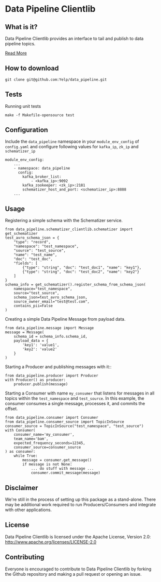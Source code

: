# Data Pipeline Clientlib


What is it?
-----------
Data Pipeline Clientlib provides an interface to tail and publish to data pipeline topics.

[Read More](https://engineeringblog.yelp.com/2016/07/billions-of-messages-a-day-yelps-real-time-data-pipeline.html)


How to download
---------------
```
git clone git@github.com:Yelp/data_pipeline.git
```


Tests
-----
Running unit tests
```
make -f Makefile-opensource test
```


Configuration
-------------
Include the `data_pipeline` namespace in your `module_env_config` of `config.yaml`
and configure following values for `kafka_ip`, `zk_ip` and `schematizer_ip`

```
module_env_config:
	...
    - namespace: data_pipeline
      config:
        kafka_broker_list:
            - <kafka_ip>:9092
        kafka_zookeeper: <zk_ip>:2181
        schematizer_host_and_port: <schematizer_ip>:8888
    ...
```


Usage
-----
Registering a simple schema with the Schematizer service.
```
from data_pipeline.schematizer_clientlib.schematizer import get_schematizer
test_avro_schema_json = {
    "type": "record",
    "namespace": "test_namespace",
    "source": "test_source",
    "name": "test_name",
    "doc": "test_doc",
    "fields": [
        {"type": "string", "doc": "test_doc1", "name": "key1"},
        {"type": "string", "doc": "test_doc2", "name": "key2"}
    ]
}
schema_info = get_schematizer().register_schema_from_schema_json(
    namespace="test_namespace",
    source="test_source",
    schema_json=test_avro_schema_json,
    source_owner_email="test@test.com",
    contains_pii=False
)
```

Creating a simple Data Pipeline Message from payload data.
```
from data_pipeline.message import Message
message = Message(
    schema_id = schema_info.schema_id,
    payload_data = {
        'key1': 'value1',
        'key2': 'value2'
    }
)
```

Starting a Producer and publishing messages with it::
```
from data_pipeline.producer import Producer
with Producer() as producer:
    producer.publish(message)
```

Starting a Consumer with name `my_consumer` that listens for
messages in all topics within the `test_namespace` and `test_source`.
In this example, the consumer consumes a single message, processes it, and
commits the offset.
```
from data_pipeline.consumer import Consumer
from data_pipeline.consumer_source import TopicInSource
consumer_source = TopicInSource("test_namespace", "test_source")
with Consumer(
    consumer_name='my_consumer',
    team_name='bam',
    expected_frequency_seconds=12345,
    consumer_source=consumer_source
) as consumer:
    while True:
        message = consumer.get_message()
        if message is not None:
            ... do stuff with message ...
            consumer.commit_message(message)
```


Disclaimer
-------
We're still in the process of setting up this package as a stand-alone. There may be additional work required to run Producers/Consumers and integrate with other applications.


License
-------
Data Pipeline Clientlib is licensed under the Apache License, Version 2.0: http://www.apache.org/licenses/LICENSE-2.0


Contributing
------------
Everyone is encouraged to contribute to Data Pipeline Clientlib by forking the Github repository and making a pull request or opening an issue.
